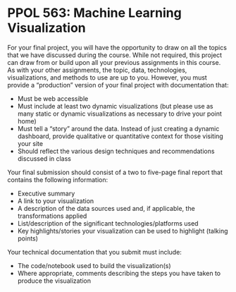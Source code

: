 # PPOL 563: Machine Learning Visualization

For your final project, you will have the opportunity to draw on all the topics that we have discussed during the course. While not required, this project can draw from or build upon all your previous assignments in this course. As with your other assignments, the topic, data, technologies, visualizations, and methods to use are up to you. However, you must provide a “production” version of your final project with documentation that:

* Must be web accessible
* Must include at least two dynamic visualizations (but please use as many static or dynamic visualizations as necessary to drive your point home)
* Must tell a “story” around the data. Instead of just creating a dynamic dashboard, provide qualitative or quantitative context for those visiting your site
* Should reflect the various design techniques and recommendations discussed in class

Your final submission should consist of a two to five-page final report that contains the following information:

* Executive summary
* A link to your visualization
* A description of the data sources used and, if applicable, the transformations applied
* List/description of the significant technologies/platforms used
* Key highlights/stories your visualization can be used to highlight (talking points)

Your technical documentation that you submit must include:

* The code/notebook used to build the visualization(s)
* Where appropriate, comments describing the steps you have taken to produce the visualization
